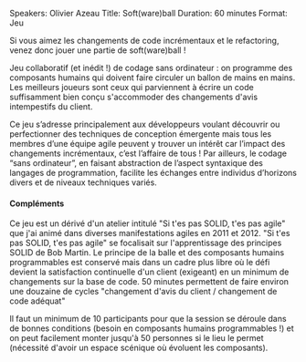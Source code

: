 Speakers: Olivier Azeau
Title: Soft(ware)ball
Duration: 60 minutes
Format: Jeu

Si vous aimez les changements de code incrémentaux et le refactoring, venez donc jouer une partie de soft(ware)ball !

Jeu collaboratif (et inédit !) de codage sans ordinateur : on programme des composants humains qui doivent faire circuler un ballon de mains en mains.
Les meilleurs joueurs sont ceux qui parviennent à écrire un code suffisamment bien conçu s'accommoder des changements d'avis intempestifs du client.

Ce jeu s’adresse principalement aux développeurs voulant découvrir ou perfectionner des techniques de conception émergente mais tous les membres d’une équipe agile peuvent y trouver un intérêt car l’impact des changements incrémentaux, c’est l’affaire de tous !
Par ailleurs, le codage “sans ordinateur”, en faisant abstraction de l’aspect syntaxique des langages de programmation, facilite les échanges entre individus d’horizons divers et de niveaux techniques variés.

#### Compléments

Ce jeu est un dérivé d'un atelier intitulé "Si t'es pas SOLID, t'es pas agile" que j'ai animé dans diverses manifestations agiles en 2011 et 2012.
"Si t'es pas SOLID, t'es pas agile" se focalisait sur l'apprentissage des principes SOLID de Bob Martin.
Le principe de la balle et des composants humains programmables est conservé mais dans un cadre plus libre où le défi devient la satisfaction continuelle d'un client (exigeant) en un minimum de changements sur la base de code.
50 minutes permettent de faire environ une douzaine de cycles "changement d'avis du client / changement de code adéquat"

Il faut un minimum de 10 participants pour que la session se déroule dans de bonnes conditions (besoin en composants humains programmables !) et on peut facilement monter jusqu'à 50 personnes si le lieu le permet (nécessité d'avoir un espace scénique où évoluent les composants).
